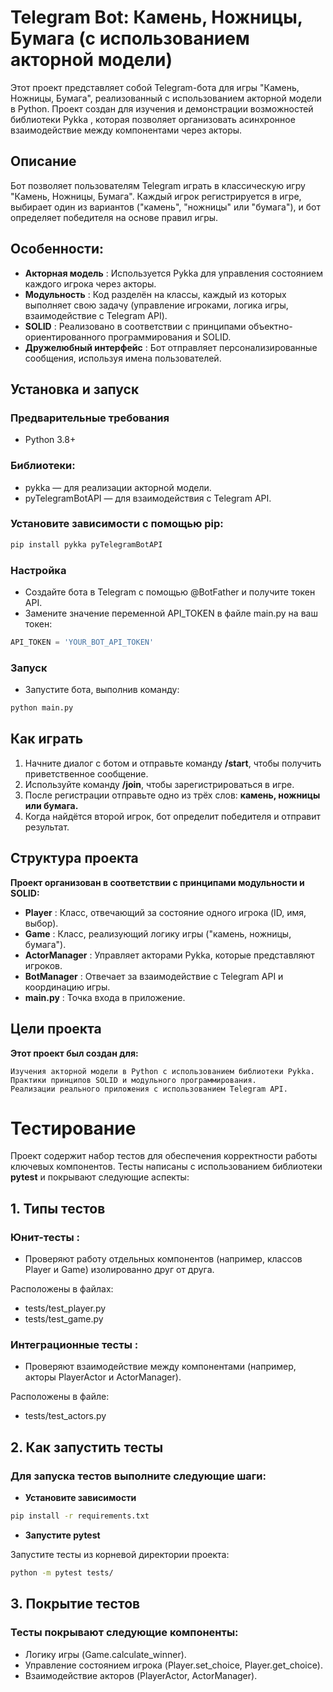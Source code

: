 # Telegram Bot: Камень, Ножницы, Бумага (с использованием акторной модели)
Этот проект представляет собой Telegram-бота для игры "Камень, Ножницы, Бумага", реализованный с использованием акторной
модели в Python. Проект создан для изучения и демонстрации возможностей библиотеки Pykka , которая позволяет организовать 
асинхронное взаимодействие между компонентами через акторы.

## Описание
Бот позволяет пользователям Telegram играть в классическую игру "Камень, Ножницы, Бумага".
Каждый игрок регистрируется в игре, выбирает один из вариантов ("камень", "ножницы" или "бумага"), и бот определяет победителя на основе правил игры.

## Особенности:
* **Акторная модель** : Используется Pykka для управления состоянием каждого игрока через акторы.
* **Модульность** : Код разделён на классы, каждый из которых выполняет свою задачу (управление игроками, логика игры, взаимодействие с Telegram API).
* **SOLID** : Реализовано в соответствии с принципами объектно-ориентированного программирования и SOLID.
* **Дружелюбный интерфейс** : Бот отправляет персонализированные сообщения, используя имена пользователей.

## Установка и запуск
### Предварительные требования
* Python 3.8+
### Библиотеки:
* pykka — для реализации акторной модели.
* pyTelegramBotAPI — для взаимодействия с Telegram API.

### Установите зависимости с помощью pip:

```bash
pip install pykka pyTelegramBotAPI
```
### Настройка
* Создайте бота в Telegram с помощью @BotFather и получите токен API.
* Замените значение переменной API_TOKEN в файле main.py на ваш токен:

```python
API_TOKEN = 'YOUR_BOT_API_TOKEN'
```
### Запуск
* Запустите бота, выполнив команду:

```bash
python main.py
```

## Как играть
1. Начните диалог с ботом и отправьте команду **/start**, чтобы получить приветственное сообщение.
2. Используйте команду **/join**, чтобы зарегистрироваться в игре.
3. После регистрации отправьте одно из трёх слов: **камень, ножницы или бумага.**
4. Когда найдётся второй игрок, бот определит победителя и отправит результат.

## Структура проекта
**Проект организован в соответствии с принципами модульности и SOLID:**

* **Player** : Класс, отвечающий за состояние одного игрока (ID, имя, выбор).
* **Game** : Класс, реализующий логику игры ("камень, ножницы, бумага").
* **ActorManager** : Управляет акторами Pykka, которые представляют игроков.
* **BotManager** : Отвечает за взаимодействие с Telegram API и координацию игры.
* **main.py** : Точка входа в приложение.

## Цели проекта
**Этот проект был создан для:**

    Изучения акторной модели в Python с использованием библиотеки Pykka.
    Практики принципов SOLID и модульного программирования.
    Реализации реального приложения с использованием Telegram API.

# Тестирование
Проект содержит набор тестов для обеспечения корректности работы ключевых компонентов. Тесты написаны с использованием библиотеки **pytest** и покрывают следующие аспекты:

## 1. Типы тестов
### Юнит-тесты :
- Проверяют работу отдельных компонентов (например, классов Player и Game) изолированно друг от друга.  

Расположены в файлах:

* tests/test_player.py
* tests/test_game.py

### Интеграционные тесты :
- Проверяют взаимодействие между компонентами (например, акторы PlayerActor и ActorManager).  

Расположены в файле:

* tests/test_actors.py

## 2. Как запустить тесты

### Для запуска тестов выполните следующие шаги:

- **Установите зависимости**

```bash
pip install -r requirements.txt
```

- **Запустите pytest**   
    
Запустите тесты из корневой директории проекта:
```bash
python -m pytest tests/
```

## 3. Покрытие тестов
### Тесты покрывают следующие компоненты:

* Логику игры (Game.calculate_winner).
* Управление состоянием игрока (Player.set_choice, Player.get_choice).
* Взаимодействие акторов (PlayerActor, ActorManager).